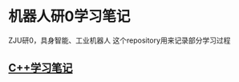 # 机器人研0学习笔记
ZJU研0，具身智能、工业机器人
这个repository用来记录部分学习过程
## [C++学习笔记](https://github.com/YuchaoXu/ZJU-Master0/tree/main/C%2B%2B%20Learning)
